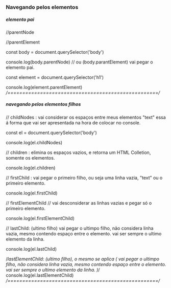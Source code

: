 ### Navegando pelos elementos

##### elemento pai

//parentNode

//parentElement

const body = document.querySelector('body')

console.log(body.parentNode) // ou (body.parantElement) vai pegar o elemento pai.

const element = document.querySelector('h1')

console.log(element.parentElement)
_/===================================================/_

##### navegando pelos elementos filhos

// childNodes : vai considerar os espaços entre meus elementos "text" essa á forma que vai ser apresentada na hora de colocar no console.

const el = document.querySelector('body')

console.log(el.childNodes)

// children : elimina os espaços vazios, e retorna um HTML Colletion, somente os elementos.

console.log(el.children)

// firstChild : vai pegar o primeiro filho, ou seja uma linha vazia, "text" ou o primeiro elemento.

console.log(el.firstChild)

// firstElementChild // vai desconsiderar as linhas vazias e pegar só o primeiro elemento.

console.log(el.firstElementChild)

// lastChild: (ultimo filho) vai pegar o ultimpo filho, não considera linha vazia, mesmo contendo espaço entre o elemento. vai ser sempre o ultimo elemento da linha.

console.log(el.lastChild)

/_lastElementChild: (ultimo filho), o mesmo se aplica (
vai pegar o ultimpo filho, não considera linha vazia, mesmo contendo espaço entre o elemento. vai ser sempre o ultimo elemento da linha.
)_/
console.log(el.lastElementChild)
_/===================================================/_
